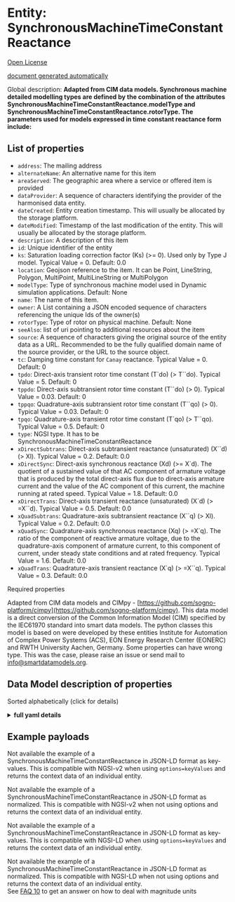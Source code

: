 Entity: SynchronousMachineTimeConstantReactance  
===============================================  
[Open License](https://github.com/smart-data-models//dataModel.EnergyCIM/blob/master/SynchronousMachineTimeConstantReactance/LICENSE.md)  
[document generated automatically](https://docs.google.com/presentation/d/e/2PACX-1vTs-Ng5dIAwkg91oTTUdt8ua7woBXhPnwavZ0FxgR8BsAI_Ek3C5q97Nd94HS8KhP-r_quD4H0fgyt3/pub?start=false&loop=false&delayms=3000#slide=id.gb715ace035_0_60)  
Global description: **Adapted from CIM data models. Synchronous machine detailed modelling types are defined by the combination of the attributes SynchronousMachineTimeConstantReactance.modelType and SynchronousMachineTimeConstantReactance.rotorType.     The parameters used for models expressed in time constant reactance form include:**  

## List of properties  

- `address`: The mailing address  - `alternateName`: An alternative name for this item  - `areaServed`: The geographic area where a service or offered item is provided  - `dataProvider`: A sequence of characters identifying the provider of the harmonised data entity.  - `dateCreated`: Entity creation timestamp. This will usually be allocated by the storage platform.  - `dateModified`: Timestamp of the last modification of the entity. This will usually be allocated by the storage platform.  - `description`: A description of this item  - `id`: Unique identifier of the entity  - `ks`: Saturation loading correction factor (Ks) (>= 0).  Used only by Type J model.  Typical Value = 0. Default: 0.0  - `location`: Geojson reference to the item. It can be Point, LineString, Polygon, MultiPoint, MultiLineString or MultiPolygon  - `modelType`: Type of synchronous machine model used in Dynamic simulation applications. Default: None  - `name`: The name of this item.  - `owner`: A List containing a JSON encoded sequence of characters referencing the unique Ids of the owner(s)  - `rotorType`: Type of rotor on physical machine. Default: None  - `seeAlso`: list of uri pointing to additional resources about the item  - `source`: A sequence of characters giving the original source of the entity data as a URL. Recommended to be the fully qualified domain name of the source provider, or the URL to the source object.  - `tc`: Damping time constant for `Canay` reactance.  Typical Value = 0. Default: 0  - `tpdo`: Direct-axis transient rotor time constant (T`do) (> T``do).  Typical Value = 5. Default: 0  - `tppdo`: Direct-axis subtransient rotor time constant (T``do) (> 0).  Typical Value = 0.03. Default: 0  - `tppqo`: Quadrature-axis subtransient rotor time constant (T``qo) (> 0). Typical Value = 0.03. Default: 0  - `tpqo`: Quadrature-axis transient rotor time constant (T`qo) (> T``qo). Typical Value = 0.5. Default: 0  - `type`: NGSI type. It has to be SynchronousMachineTimeConstantReactance  - `xDirectSubtrans`: Direct-axis subtransient reactance (unsaturated) (X``d) (> Xl).  Typical Value = 0.2. Default: 0.0  - `xDirectSync`: Direct-axis synchronous reactance (Xd) (>= X`d). The quotient of a sustained value of that AC component of armature voltage that is produced by the total direct-axis flux due to direct-axis armature current and the value of the AC component of this current, the machine running at rated speed. Typical Value = 1.8. Default: 0.0  - `xDirectTrans`: Direct-axis transient reactance (unsaturated) (X`d) (> =X``d).  Typical Value = 0.5. Default: 0.0  - `xQuadSubtrans`: Quadrature-axis subtransient reactance (X``q) (> Xl).  Typical Value = 0.2. Default: 0.0  - `xQuadSync`: Quadrature-axis synchronous reactance (Xq) (> =X`q). The ratio of the component of reactive armature voltage, due to the quadrature-axis component of armature current, to this component of current, under steady state conditions and at rated frequency.  Typical Value = 1.6. Default: 0.0  - `xQuadTrans`: Quadrature-axis transient reactance (X`q) (> =X``q).  Typical Value = 0.3. Default: 0.0    
Required properties  
Adapted from CIM data models and CIMpy - [https://github.com/sogno-platform/cimpy](https://github.com/sogno-platform/cimpy). This data model is a direct conversion of the Common Information Model (CIM) specified by the IEC61970 standard into smart data models. The python classes this model is based on were developed by these entities Institute for Automation of Complex Power Systems (ACS), EON Energy Research Center (EONERC) and RWTH University Aachen, Germany. Some properties can have wrong type. This was the case, please raise an issue or send mail to info@smartdatamodels.org.  
## Data Model description of properties  
Sorted alphabetically (click for details)  
<details><summary><strong>full yaml details</strong></summary>    
```yaml  
SynchronousMachineTimeConstantReactance:    
  description: 'Adapted from CIM data models. Synchronous machine detailed modelling types are defined by the combination of the attributes SynchronousMachineTimeConstantReactance.modelType and SynchronousMachineTimeConstantReactance.rotorType.     The parameters used for models expressed in time constant reactance form include:'    
  properties:    
    address:    
      description: 'The mailing address'    
      properties:    
        addressCountry:    
          description: 'Property. The country. For example, Spain. Model:''https://schema.org/addressCountry'''    
          type: string    
        addressLocality:    
          description: 'Property. The locality in which the street address is, and which is in the region. Model:''https://schema.org/addressLocality'''    
          type: string    
        addressRegion:    
          description: 'Property. The region in which the locality is, and which is in the country. Model:''https://schema.org/addressRegion'''    
          type: string    
        postOfficeBoxNumber:    
          description: 'Property. The post office box number for PO box addresses. For example, 03578. Model:''https://schema.org/postOfficeBoxNumber'''    
          type: string    
        postalCode:    
          description: 'Property. The postal code. For example, 24004. Model:''https://schema.org/https://schema.org/postalCode'''    
          type: string    
        streetAddress:    
          description: 'Property. The street address. Model:''https://schema.org/streetAddress'''    
          type: string    
      type: object    
      x-ngsi:    
        model: https://schema.org/address    
        type: Property    
    alternateName:    
      description: 'An alternative name for this item'    
      type: string    
      x-ngsi:    
        type: Property    
    areaServed:    
      description: 'The geographic area where a service or offered item is provided'    
      type: string    
      x-ngsi:    
        model: https://schema.org/Text    
        type: Property    
    dataProvider:    
      description: 'A sequence of characters identifying the provider of the harmonised data entity.'    
      type: string    
      x-ngsi:    
        type: Property    
    dateCreated:    
      description: 'Entity creation timestamp. This will usually be allocated by the storage platform.'    
      format: date-time    
      type: string    
      x-ngsi:    
        type: Property    
    dateModified:    
      description: 'Timestamp of the last modification of the entity. This will usually be allocated by the storage platform.'    
      format: date-time    
      type: string    
      x-ngsi:    
        type: Property    
    description:    
      description: 'A description of this item'    
      type: string    
      x-ngsi:    
        type: Property    
    id:    
      anyOf: &synchronousmachinetimeconstantreactance_-_properties_-_owner_-_items_-_anyof    
        - description: 'Property. Identifier format of any NGSI entity'    
          maxLength: 256    
          minLength: 1    
          pattern: ^[\w\-\.\{\}\$\+\*\[\]`|~^@!,:\\]+$    
          type: string    
        - description: 'Property. Identifier format of any NGSI entity'    
          format: uri    
          type: string    
      description: 'Unique identifier of the entity'    
      x-ngsi:    
        type: Property    
    ks:    
      description: 'Saturation loading correction factor (Ks) (>= 0).  Used only by Type J model.  Typical Value = 0. Default: 0.0'    
      type: number    
      x-ngsi:    
        model: https://schema.org/Number    
        type: Property    
    location:    
      description: 'Geojson reference to the item. It can be Point, LineString, Polygon, MultiPoint, MultiLineString or MultiPolygon'    
      oneOf:    
        - description: 'Geoproperty. Geojson reference to the item. Point'    
          properties:    
            bbox:    
              items:    
                type: number    
              minItems: 4    
              type: array    
            coordinates:    
              items:    
                type: number    
              minItems: 2    
              type: array    
            type:    
              enum:    
                - Point    
              type: string    
          required:    
            - type    
            - coordinates    
          title: 'GeoJSON Point'    
          type: object    
        - description: 'Geoproperty. Geojson reference to the item. LineString'    
          properties:    
            bbox:    
              items:    
                type: number    
              minItems: 4    
              type: array    
            coordinates:    
              items:    
                items:    
                  type: number    
                minItems: 2    
                type: array    
              minItems: 2    
              type: array    
            type:    
              enum:    
                - LineString    
              type: string    
          required:    
            - type    
            - coordinates    
          title: 'GeoJSON LineString'    
          type: object    
        - description: 'Geoproperty. Geojson reference to the item. Polygon'    
          properties:    
            bbox:    
              items:    
                type: number    
              minItems: 4    
              type: array    
            coordinates:    
              items:    
                items:    
                  items:    
                    type: number    
                  minItems: 2    
                  type: array    
                minItems: 4    
                type: array    
              type: array    
            type:    
              enum:    
                - Polygon    
              type: string    
          required:    
            - type    
            - coordinates    
          title: 'GeoJSON Polygon'    
          type: object    
        - description: 'Geoproperty. Geojson reference to the item. MultiPoint'    
          properties:    
            bbox:    
              items:    
                type: number    
              minItems: 4    
              type: array    
            coordinates:    
              items:    
                items:    
                  type: number    
                minItems: 2    
                type: array    
              type: array    
            type:    
              enum:    
                - MultiPoint    
              type: string    
          required:    
            - type    
            - coordinates    
          title: 'GeoJSON MultiPoint'    
          type: object    
        - description: 'Geoproperty. Geojson reference to the item. MultiLineString'    
          properties:    
            bbox:    
              items:    
                type: number    
              minItems: 4    
              type: array    
            coordinates:    
              items:    
                items:    
                  items:    
                    type: number    
                  minItems: 2    
                  type: array    
                minItems: 2    
                type: array    
              type: array    
            type:    
              enum:    
                - MultiLineString    
              type: string    
          required:    
            - type    
            - coordinates    
          title: 'GeoJSON MultiLineString'    
          type: object    
        - description: 'Geoproperty. Geojson reference to the item. MultiLineString'    
          properties:    
            bbox:    
              items:    
                type: number    
              minItems: 4    
              type: array    
            coordinates:    
              items:    
                items:    
                  items:    
                    items:    
                      type: number    
                    minItems: 2    
                    type: array    
                  minItems: 4    
                  type: array    
                type: array    
              type: array    
            type:    
              enum:    
                - MultiPolygon    
              type: string    
          required:    
            - type    
            - coordinates    
          title: 'GeoJSON MultiPolygon'    
          type: object    
      x-ngsi:    
        type: Geoproperty    
    modelType:    
      description: 'Type of synchronous machine model used in Dynamic simulation applications. Default: None'    
      type: number    
      x-ngsi:    
        model: https://schema.org/Number    
        type: Property    
    name:    
      description: 'The name of this item.'    
      type: string    
      x-ngsi:    
        type: Property    
    owner:    
      description: 'A List containing a JSON encoded sequence of characters referencing the unique Ids of the owner(s)'    
      items:    
        anyOf: *synchronousmachinetimeconstantreactance_-_properties_-_owner_-_items_-_anyof    
        description: 'Property. Unique identifier of the entity'    
      type: array    
      x-ngsi:    
        type: Property    
    rotorType:    
      description: 'Type of rotor on physical machine. Default: None'    
      type: number    
      x-ngsi:    
        model: https://schema.org/Number    
        type: Property    
    seeAlso:    
      description: 'list of uri pointing to additional resources about the item'    
      oneOf:    
        - items:    
            format: uri    
            type: string    
          minItems: 1    
          type: array    
        - format: uri    
          type: string    
      x-ngsi:    
        type: Property    
    source:    
      description: 'A sequence of characters giving the original source of the entity data as a URL. Recommended to be the fully qualified domain name of the source provider, or the URL to the source object.'    
      type: string    
      x-ngsi:    
        type: Property    
    tc:    
      description: 'Damping time constant for `Canay` reactance.  Typical Value = 0. Default: 0'    
      type: number    
      x-ngsi:    
        model: https://schema.org/Number    
        type: Property    
    tpdo:    
      description: 'Direct-axis transient rotor time constant (T`do) (> T``do).  Typical Value = 5. Default: 0'    
      type: number    
      x-ngsi:    
        model: https://schema.org/Number    
        type: Property    
    tppdo:    
      description: 'Direct-axis subtransient rotor time constant (T``do) (> 0).  Typical Value = 0.03. Default: 0'    
      type: number    
      x-ngsi:    
        model: https://schema.org/Number    
        type: Property    
    tppqo:    
      description: 'Quadrature-axis subtransient rotor time constant (T``qo) (> 0). Typical Value = 0.03. Default: 0'    
      type: number    
      x-ngsi:    
        model: https://schema.org/Number    
        type: Property    
    tpqo:    
      description: 'Quadrature-axis transient rotor time constant (T`qo) (> T``qo). Typical Value = 0.5. Default: 0'    
      type: number    
      x-ngsi:    
        model: https://schema.org/Number    
        type: Property    
    type:    
      description: 'NGSI type. It has to be SynchronousMachineTimeConstantReactance'    
      enum:    
        - SynchronousMachineTimeConstantReactance    
      type: string    
      x-ngsi:    
        type: Property    
    xDirectSubtrans:    
      description: 'Direct-axis subtransient reactance (unsaturated) (X``d) (> Xl).  Typical Value = 0.2. Default: 0.0'    
      type: number    
      x-ngsi:    
        model: https://schema.org/Number    
        type: Property    
    xDirectSync:    
      description: 'Direct-axis synchronous reactance (Xd) (>= X`d). The quotient of a sustained value of that AC component of armature voltage that is produced by the total direct-axis flux due to direct-axis armature current and the value of the AC component of this current, the machine running at rated speed. Typical Value = 1.8. Default: 0.0'    
      type: number    
      x-ngsi:    
        model: https://schema.org/Number    
        type: Property    
    xDirectTrans:    
      description: 'Direct-axis transient reactance (unsaturated) (X`d) (> =X``d).  Typical Value = 0.5. Default: 0.0'    
      type: number    
      x-ngsi:    
        model: https://schema.org/Number    
        type: Property    
    xQuadSubtrans:    
      description: 'Quadrature-axis subtransient reactance (X``q) (> Xl).  Typical Value = 0.2. Default: 0.0'    
      type: number    
      x-ngsi:    
        model: https://schema.org/Number    
        type: Property    
    xQuadSync:    
      description: 'Quadrature-axis synchronous reactance (Xq) (> =X`q). The ratio of the component of reactive armature voltage, due to the quadrature-axis component of armature current, to this component of current, under steady state conditions and at rated frequency.  Typical Value = 1.6. Default: 0.0'    
      type: number    
      x-ngsi:    
        model: https://schema.org/Number    
        type: Property    
    xQuadTrans:    
      description: 'Quadrature-axis transient reactance (X`q) (> =X``q).  Typical Value = 0.3. Default: 0.0'    
      type: number    
      x-ngsi:    
        model: https://schema.org/Number    
        type: Property    
  required: []    
  type: object    
```  
</details>    
## Example payloads    
Not available the example of a SynchronousMachineTimeConstantReactance in JSON-LD format as key-values. This is compatible with NGSI-v2 when  using `options=keyValues` and returns the context data of an individual entity.  
Not available the example of a SynchronousMachineTimeConstantReactance in JSON-LD format as normalized. This is compatible with NGSI-v2 when not using options and returns the context data of an individual entity.  
Not available the example of a SynchronousMachineTimeConstantReactance in JSON-LD format as key-values. This is compatible with NGSI-LD when  using `options=keyValues` and returns the context data of an individual entity.  
Not available the example of a SynchronousMachineTimeConstantReactance in JSON-LD format as normalized. This is compatible with NGSI-LD when not using options and returns the context data of an individual entity.  
See [FAQ 10](https://smartdatamodels.org/index.php/faqs/) to get an answer on how to deal with magnitude units